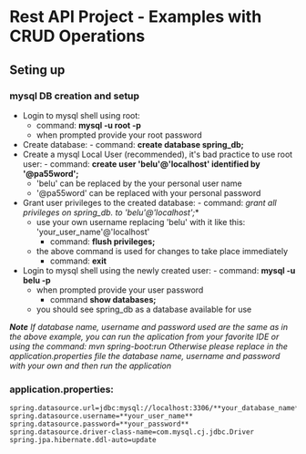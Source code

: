 # Rest API Project - Examples with CRUD Operations

## Seting up

### mysql DB creation and setup
 - Login to mysql shell using root:
 	- command: **mysql -u root -p**
	- when prompted provide your root password
 - Create database:
		- command: **create database spring_db;**
 - Create a mysql Local User (recommended), it's bad practice to use root user:
		- command: **create user 'belu'@'localhost' identified by '@pa55word';**
	- 'belu' can be replaced by the your personal user name
	- '@pa55word' can be replaced with your personal password
 - Grant user privileges to the created database:
		- command: **grant all privileges on spring_db.* to 'belu'@'localhost';**
	- use your own username replacing 'belu' with it like this: 'your_user_name'@'localhost'
		- command: **flush privileges;**
	- the above command is used for changes to take place immediately 
		- command: **exit**
 - Login to mysql shell using the newly created user:
		- command: **mysql -u belu -p**
	- when prompted provide your user password 
		- command **show databases;**
	- you should see spring_db as a database available for use

***Note***
*If database name,  username and password used are the same as in the above example, you can run the aplication from your favorite IDE or using the command: mvn spring-boot:run*
*Otherwise please replace in the application.properties file the database name, username and password with your own and then run the application*

### application.properties:
	spring.datasource.url=jdbc:mysql://localhost:3306/**your_database_name**
	spring.datasource.username=**your_user_name**
	spring.datasource.password=**your_password**
	spring.datasource.driver-class-name=com.mysql.cj.jdbc.Driver
	spring.jpa.hibernate.ddl-auto=update
